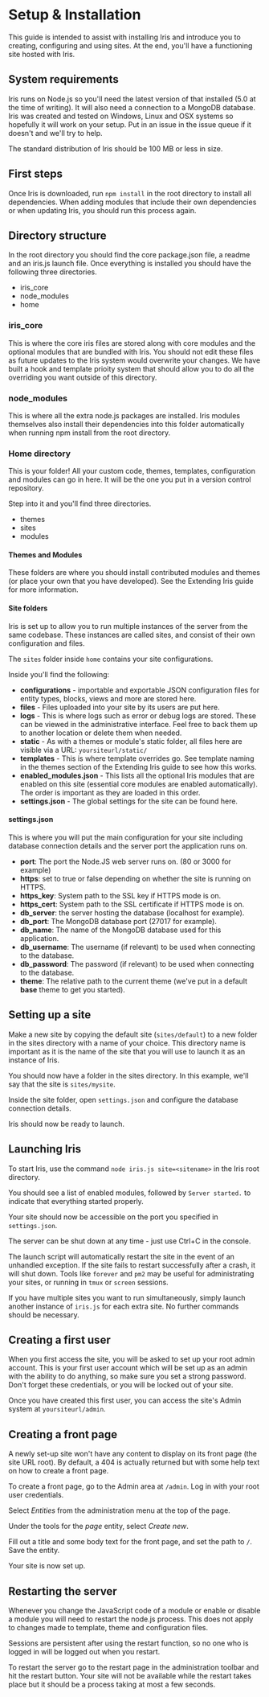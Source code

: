 # Setup & Installation

This guide is intended to assist with installing Iris and introduce you to creating, configuring and using sites. At the end, you'll have a functioning site hosted with Iris.

## System requirements

Iris runs on Node.js so you'll need the latest version of that installed (5.0 at the time of writing). It will also need a connection to a MongoDB database. Iris was created and tested on Windows, Linux and OSX systems so hopefully it will work on your setup. Put in an issue in the issue queue if it doesn't and we'll try to help.

The standard distribution of Iris should be 100 MB or less in size.

## First steps

Once Iris is downloaded, run `npm install` in the root directory to install all dependencies. When adding modules that include their own dependencies or when updating Iris, you should run this process again.

## Directory structure

In the root directory you should find the core package.json file, a readme and an iris.js launch file. Once everything is installed you should have the following three directories.

* iris_core
* node_modules
* home

### iris_core

This is where the core iris files are stored along with core modules and the optional modules that are bundled with Iris. You should not edit these files as future updates to the Iris system would overwrite your changes. We have built a hook and template prioity system that should allow you to do all the overriding you want outside of this directory.

### node_modules

This is where all the extra node.js packages are installed. Iris modules themselves also install their dependencies into this folder automatically when running npm install from the root directory.

### Home directory

This is your folder! All your custom code, themes, templates, configuration and modules can go in here. It will be the one you put in a version control repository.

Step into it and you'll find three directories.

* themes
* sites
* modules

#### Themes and Modules

These folders are where you should install contributed modules and themes (or place your own that you have developed). See the Extending Iris guide for more information.

#### Site folders

Iris is set up to allow you to run multiple instances of the server from the same codebase. These instances are called sites, and consist of their own configuration and files.

The `sites` folder inside `home` contains your site configurations.

Inside you'll find the following:

* __configurations__ - importable and exportable JSON configuration files for entity types, blocks, views and more are stored here.
* __files__ - Files uploaded into your site by its users are put here.
* __logs__ - This is where logs such as error or debug logs are stored. These can be viewed in the administrative interface. Feel free to back them up to another location or delete them when needed.
* __static__ - As with a themes or module's static folder, all files here are visible via a URL: `yoursiteurl/static/`
* __templates__ - This is where template overrides go. See template naming in the themes section of the Extending Iris guide to see how this works.
* __enabled_modules.json__ - This lists all the optional Iris modules that are enabled on this site (essential core modules are enabled automatically). The order is important as they are loaded in this order.
* __settings.json__ - The global settings for the site can be found here.

#### settings.json

This is where you will put the main configuration for your site including database connection details and the server port the application runs on.

* __port__: The port the Node.JS web server runs on. (80 or 3000 for example)
* __https__: set to true or false depending on whether the site is running on HTTPS.
* __https_key__: System path to the SSL key if HTTPS mode is on.
* __https_cert__: System path to the SSL certificate if HTTPS mode is on.
* __db_server__: the server hosting the database (localhost for example).
* __db_port__: The MongoDB database port (27017 for example).
* __db_name__: The name of the MongoDB database used for this application.
* __db_username__: The username (if relevant) to be used when connecting to the database.
* __db_password__: The password (if relevant) to be used when connecting to the database.
* __theme__: The relative path to the current theme (we've put in a default __base__ theme to get you started).

## Setting up a site

Make a new site by copying the default site (`sites/default`) to a new folder in the sites directory with a name of your choice. This directory name is important as it is the name of the site that you will use to launch it as an instance of Iris.

You should now have a folder in the sites directory. In this example, we'll say that the site is `sites/mysite`.

Inside the site folder, open `settings.json` and configure the database connection details.

Iris should now be ready to launch.

## Launching Iris

To start Iris, use the command `node iris.js site=<sitename>` in the Iris root directory.

You should see a list of enabled modules, followed by `Server started.` to indicate that everything started properly.

Your site should now be accessible on the port you specified in `settings.json`.

The server can be shut down at any time - just use Ctrl+C in the console.

The launch script will automatically restart the site in the event of an unhandled exception. If the site fails to restart successfully after a crash, it will shut down. Tools like `forever` and `pm2` may be useful for administrating your sites, or running in `tmux` or `screen` sessions.

If you have multiple sites you want to run simultaneously, simply launch another instance of `iris.js` for each extra site. No further commands should be necessary.

## Creating a first user

When you first access the site, you will be asked to set up your root admin account. This is your first user account which will be set up as an admin with the ability to do anything, so make sure you set a strong password. Don't forget these credentials, or you will be locked out of your site.

Once you have created this first user, you can access the site's Admin system at `yoursiteurl/admin`.

## Creating a front page
A newly set-up site won't have any content to display on its front page (the site URL root). By default, a 404 is actually returned but with some help text on how to create a front page.

To create a front page, go to the Admin area at `/admin`. Log in with your root user credentials.

Select *Entities* from the administration menu at the top of the page.

Under the tools for the *page* entity, select *Create new*.

Fill out a title and some body text for the front page, and set the path to `/`. Save the entity.

Your site is now set up.

## Restarting the server

Whenever you change the JavaScript code of a module or enable or disable a module you will need to restart the node.js process. This does not apply to changes made to template, theme and configuration files.

Sessions are persistent after using the restart function, so no one who is logged in will be logged out when you restart.

To restart the server go to the restart page in the administration toolbar and hit the restart button. Your site will not be available while the restart takes place but it should be a process taking at most a few seconds.
